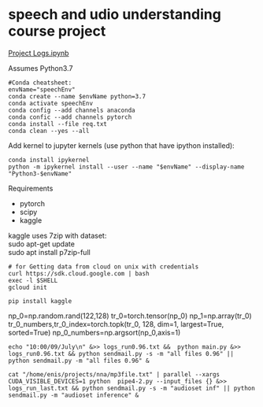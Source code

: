 # speech and udio understanding course project

[Project Logs.ipynb](https://github.com/EnisBerk/speech_audio_understanding/blob/master/Project%20Logs.ipynb)

Assumes Python3.7
```
#Conda cheatsheet:  
envName="speechEnv"  
conda create --name $envName python=3.7
conda activate speechEnv  
conda config --add channels anaconda  
conda confic --add channels pytorch  
conda install --file req.txt  
conda clean --yes --all  
```




Add kernel to jupyter kernels (use python that have ipython installed):  
```
conda install ipykernel
python -m ipykernel install --user --name "$envName" --display-name "Python3-$envName"  
```
Requirements
* pytorch
* scipy
* kaggle


kaggle uses 7zip with dataset:  
sudo apt-get update  
sudo apt install p7zip-full  
```
# for Getting data from cloud on unix with credentials
curl https://sdk.cloud.google.com | bash
exec -l $SHELL
gcloud init

pip install kaggle
```
np_0=np.random.rand(122,128)
tr_0=torch.tensor(np_0)
np_1=np.array(tr_0)
tr_0_numbers,tr_0_index=torch.topk(tr_0, 128, dim=1, largest=True, sorted=True)
np_0_numbers=np.argsort(np_0,axis=1)

```
echo "10:00/09/July\n" &>> logs_run0.96.txt &&  python main.py &>> logs_run0.96.txt && python sendmail.py -s -m "all files 0.96" || python sendmail.py -m "all files 0.96" &

cat "/home/enis/projects/nna/mp3file.txt" | parallel --xargs CUDA_VISIBLE_DEVICES=1 python  pipe4-2.py --input_files {} &>> logs_run_last.txt && python sendmail.py -s -m "audioset inf" || python sendmail.py -m "audioset inference" &

```
